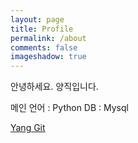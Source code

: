 ```yaml
---
layout: page
title: Profile
permalink: /about
comments: false
imageshadow: true
---
```

<!--  이미지 사용시 ↓ 주석해제 후 comments 밑에 추가 -->
<!-- image: assets/images/screenshot.jpg -->
안녕하세요. 양직입니다.

메인 언어 : Python
DB : Mysql

<a target="_blank" href="https://github.com/yangjik" class="btn btn-dark"> Yang Git </a>

